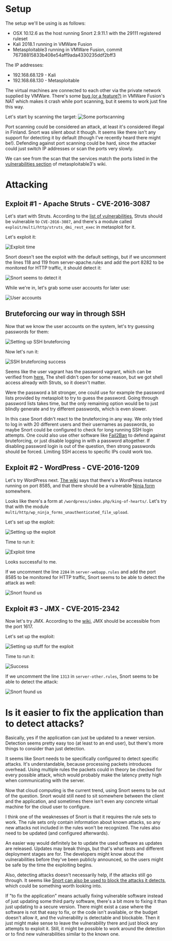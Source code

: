 # Setup

The setup we'll be using is as follows:

* OSX 10.12.6 as the host running Snort 2.9.11.1 with the 29111 registered ruleset
* Kali 2018.1 running in VMWare Fusion
* Metasploitable3 running in VMWare Fusion, commit 76738815833b408e54aff9ada4330235ddf2bff3

The IP addresses:

* 192.168.68.129 - Kali
* 192.168.68.130 - Metasploitable

The virtual machines are connected to each other via the private network supplied by VMWare. There's some [bug (or a feature?)](https://github.com/nmap/nmap/issues/303) in VMWare Fusion's NAT which makes it crash while port scanning, but it seems to work just fine this way.

Let's start by scanning the target:
![Some portscanning](img/portscan.png)

Port scanning could be considered an attack, at least it's considered illegal in Finland. Snort was silent about it though. It seems like there isn't any support for detecting it by default (though I've recently heard there might be!). Defending against port scanning could be hard, since the attacker could just switch IP addresses or scan the ports very slowly.

We can see from the scan that the services match the ports listed in the [vulnerabilities section](https://github.com/rapid7/metasploitable3/wiki/Vulnerabilities) of metasploitable3's wiki.

# Attacking

## Exploit #1 - Apache Struts - CVE-2016-3087

Let's start with Struts. According to the [list of vulnerabilities](https://github.com/rapid7/metasploitable3/wiki/Vulnerabilities#apache-struts), Struts should be vulnerable to `CVE-2016-3087`, and there's a module called `exploit/multi/http/struts_dmi_rest_exec` in metasploit for it.

Let's exploit it:

![Exploit time](img/struts_exploit.png)

Snort doesn't see the exploit with the default settings, but if we uncomment the lines 118 and 119 from server-apache.rules and add the port 8282 to be monitored for HTTP traffic, it should detect it:

![Snort seems to detect it](img/struts_snort.png)

While we're in, let's grab some user accounts for later use:

![User accounts](img/struts_users.png)

## Bruteforcing our way in through SSH

Now that we know the user accounts on the system, let's try guessing passwords for them:

![Setting up SSH bruteforcing](img/ssh_bruteforce.png)

Now let's run it:

![SSH bruteforcing success](img/ssh_bruteforce_success.png)

Seems like the user vagrant has the password vagrant, which can be verified from [here.](https://github.com/rapid7/metasploitable3/wiki/Configuration#credentials) The shell didn't open for some reason, but we got shell access already with Struts, so it doesn't matter.

Were the password a bit stronger, one could use for example the password lists provided by metasploit to try to guess the password. Going through password lists takes time, but the only remaining option would be to just blindly generate and try different passwords, which is even slower.

In this case Snort didn't react to the bruteforcing in any way. We only tried to log in with 20 different users and their usernames as passwords, so maybe Snort could be configured to check for long running SSH login attempts. One could also use other software like [Fail2Ban](https://en.wikipedia.org/wiki/Fail2ban) to defend against bruteforcing, or just disable logging in with a password altogether. If disabling password login is out of the question, then strong passwords should be forced. Limiting SSH access to specific IPs could work too.

## Exploit #2 - WordPress - CVE-2016-1209

Let's try WordPress next. [The wiki](https://github.com/rapid7/metasploitable3/wiki/Vulnerabilities#wordpress) says that there's a WordPress instance running on port 8585, and that there should be a vulnerable [Ninja form](https://ninjaforms.com) somewhere.

Looks like there's a form at `/wordpress/index.php/king-of-hearts/`. Let's try that with the module
`multi/http/wp_ninja_forms_unauthenticated_file_upload`.

Let's set up the exploit:

![Setting up the exploit](img/wordpress_setup.png)

Time to run it:

![Exploit time](img/wordpress_exploit.png)

Looks successful to me.

If we uncomment the line `2284` in `server-webapp.rules` and add the port 8585 to be monitored for HTTP traffic, Snort seems to be able to detect the attack as well:

![Snort found us](img/wordpress_snort.png)

## Exploit #3 - JMX - CVE-2015-2342

Now let's try JMX. According to the [wiki](https://github.com/rapid7/metasploitable3/wiki/Vulnerabilities#jmx), JMX should be accessible from the port 1617.

Let's set up the exploit:

![Setting up stuff for the exploit](img/jmx_setup.png)

Time to run it:

![Success](img/jmx_exploit.png)

If we uncomment the line `1313` in `server-other.rules`, Snort seems to be able to detect the attack:

![Snort found us](img/jmx_snort.png)

# Is it easier to fix the application than to detect attacks?

Basically, yes if the application can just be updated to a newer version. Detection seems pretty easy too (at least to an end user), but there's more things to consider than just detection.

It seems like Snort needs to be specifically configured to detect specific attacks. It's understandable, because processing packets introduces overhead. Using multiple rules the packets could in theory be checked for every possible attack, which would probably make the latency pretty high when communicating with the server.

Now that cloud computing is the current trend, using Snort seems to be out of the question. Snort would still need to sit somewhere between the client and the application, and sometimes there isn't even any concrete virtual machine for the cloud user to configure.

I think one of the weaknesses of Snort is that it requires the rule sets to work. The rule sets only contain information about known attacks, so any new attacks not included in the rules won't be recognized. The rules also need to be updated (and configured afterwards).

An easier way would definitely be to update the used software as updates are released. Updates may break things, but that's what tests and different deployment stages are for. The developers might know about the vulnerabilities before they've been publicly announced, so the users might be safe by the time the exploiting begins.

Also, detecting attacks doesn't necessarily help, if the attacks still go through. It seems like [Snort can also be used to block the attacks it detects](http://manual-snort-org.s3-website-us-east-1.amazonaws.com/node26.html#SECTION003114000000000000000), which could be something worth looking into.

If "to fix the application" means actually fixing vulnerable software instead of just updating some third party software, there's a bit more to fixing it than just updating to a secure version. There might exist a case where the software is not that easy to fix, or the code isn't available, or the budget doesn't allow it, and the vulnerability is detectable and blockable. Then it just might make sense to leave the vulnerability there and just block any attempts to exploit it. Still, it might be possible to work around the detection or to find new vulnerabilities similar to the known one.
